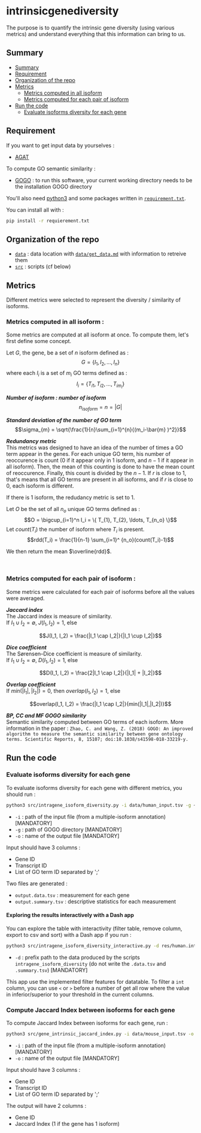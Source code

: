 # intrinsicgenediversity

The purpose is to quantify the intrinsic gene diversity (using various metrics) and understand everything that this information can bring to us.

## Summary

- [Summary](#summary)
- [Requirement](#requirement)
- [Organization of the repo](#organization-of-the-repo)
- [Metrics](#metrics)
    - [Metrics computed in all isoform](#metrics-computed-in-all-isoform)
    - [Metrics computed for each pair of isoform](#metrics-computed-for-each-pair-of-isoform)
- [Run the code](#run-the-code)
    - [Evaluate isoforms diversity for each gene](#evaluate-isoforms-diversity-for-each-gene)


## Requirement


If you want to get input data by yourselves :

- [AGAT](https://github.com/NBISweden/AGAT)

To compute GO semantic similarity :

- [GOGO](https://github.com/zwang-bioinformatics/GOGO) : to run this software, your current working directory needs to be the installation GOGO directory

You'll also need [python3](https://www.python.org/downloads/) and some packages written in [`requirement.txt`](requirement.txt).

You can install all with :

```sh
pip install -r requierement.txt 
```

## Organization of the repo

- [`data`](data) : data location with [`data/get_data.md`](./data/get_data.md) with information to retreive them
- [`src`](src) : scripts (cf below)

## Metrics

Different metrics were selected to represent the diversity / similarity of isoforms.


### Metrics computed in all isoform :

Some metrics are computed at all isoform at once. To compute them, let's first define some concept.

Let $G$, the gene, be a set of $n$ isoform defined as :
$$ G = \{ I_1, I_2, \ldots, I_n \} $$
where each $I_i$ is a set of $m_i$ GO terms defined as :
$$ I_i = \{ T_{i1}, T_{i2}, \ldots, T_{im_i} \} $$


***Number of isoform : number of isoform***
$$n_{isoform} = n = |G|$$

***Standard deviation of the number of GO term***
$$\sigma_{m} = \sqrt{\frac{1}{n}\sum_{i=1}^{n}{(m_i-\bar{m} )^2}}$$

***Redundancy metric***\
This metrics was designed to have an idea of the number of times a GO term appear in the genes.
For each unique GO term, his number of reoccurence is count ($0$ if it appear only in $1$ isoform, and $n-1$ if it appear in all isoform). Then, the mean of this counting is done to have the mean count of reoccurence. Finally, this count is divided by the $n-1$.
If $r$ is close to $1$, that's means that all GO terms are present in all isoforms, and if $r$ is close to $0$, each isoform is different.

If there is 1 isoform, the redudancy metric is set to $1$.

Let $O$ be the set of all $n_o$ unique GO terms defined as :
$$O = \bigcup_{i=1}^n I_i = \{ T_{1}, T_{2}, \ldots, T_{n_o} \}$$
Let $count(T_i)$ the number of isoform where $T_i$ is present.
$$rdd(T_i) = \frac{1}{n-1} \sum_{i=1}^ {n_o}(count(T_i)-1)$$

We then return the mean $\overline{rdd}$.

 <br/> 

### Metrics computed for each pair of isoform :
Some metrics were calculated for each pair of isoforms before all the values were averaged.

***Jaccard index***\
The Jaccard index is measure of similarity.\
If $I_1 \cup I_2  = \emptyset$, $J(I_1, I_2) = 1$, else

$$J(I_1, I_2) = \frac{|I_1 \cap I_2|}{|I_1 \cup I_2|}$$

***Dice coefficient***\
The Sørensen–Dice coefficient is measure of similarity.\
If $I_1 \cup I_2  = \emptyset$, $D(I_1, I_2) = 1$, else

$$D(I_1, I_2) = \frac{2|I_1 \cap I_2|}{|I_1| + |I_2|}$$

***Overlap coefficient***\
If $min(|I_1|,|I_2|) = 0$, then $overlap(I_1, I_2) = 1$, else

$$overlap(I_1, I_2) = \frac{|I_1 \cap I_2|}{min(|I_1|,|I_2|)}$$

***BP, CC and MF GOGO similarity***\
Semantic similarity computed between GO terms of each isoform.
More information in the paper :
`Zhao, C. and Wang, Z. (2018) GOGO: An improved algorithm to measure the semantic similarity between gene ontology terms. Scientific Reports, 8, 15107; doi:10.1038/s41598-018-33219-y.`


## Run the code


### Evaluate isoforms diversity for each gene

To evaluate isoforms diversity for each gene with different metrics, you should run :

```sh
python3 src/intragene_isoform_diversity.py -i data/human_input.tsv -g ~/Software/GOGO/ -o res/human.intragene_isoform_diversity
```

- `-i` : path of the input file (from a multiple-isoform annotation) \[MANDATORY\]
- `-g` : path of GOGO directory \[MANDATORY\]
- `-o` : name of the output file \[MANDATORY\]

Input should have 3 columns :
- Gene ID
- Transcript ID
- List of GO term ID separated by ';'

Two files are generated :
- `output.data.tsv` : measurement for each gene
- `output.summary.tsv` : descriptive statistics for each measurement


#### Exploring the results interactively with a Dash app

You can explore the table with interactivity (filter table, remove column, export to csv and sort) with a Dash app if you run :

```sh
python3 src/intragene_isoform_diversity_interactive.py -d res/human.intragene_isoform_diversity
```

- `-d` : prefix path to the data produced by the scripts `intragene_isoform_diversity` (do not write the `.data.tsv` and `.summary.tsv`) \[MANDATORY\]

This app use the implemented filter features for datatable. To filter a `int` column, you can use `<` or `>` before a number of get all row where the value in inferior/superior to your threshold in the current columns. 

### Compute Jaccard Index between isoforms for each gene

To compute Jaccard Index between isoforms for each gene, run :

```sh
python3 src/gene_intrinsic_jaccard_index.py -i data/mouse_input.tsv -o res/mouse.gene_intrinsic_jaccard_index
```

- `-i` : path of the input file (from a multiple-isoform annotation) \[MANDATORY\]
- `-o` : name of the output file \[MANDATORY\]

Input should have 3 columns :
- Gene ID
- Transcript ID
- List of GO term ID separated by ';'

The output will have 2 columns :
- Gene ID
- Jaccard Index (1 if the gene has 1 isoform)
